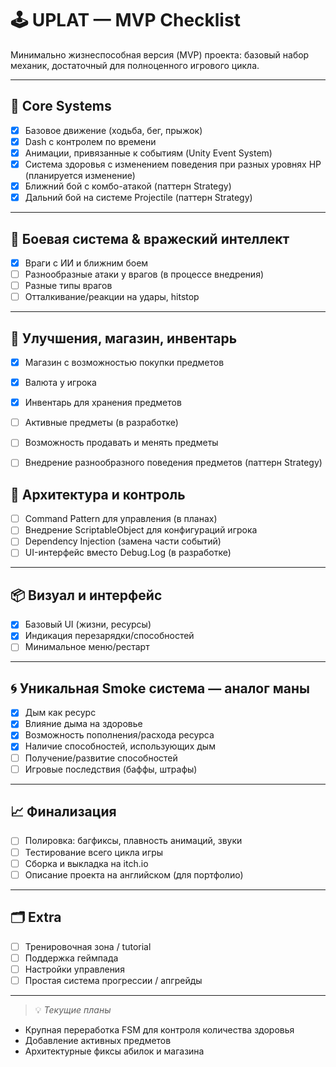 # 🕹️ UPLAT — MVP Checklist

Минимально жизнеспособная версия (MVP) проекта: базовый набор механик, достаточный для полноценного игрового цикла.

---

## 🔧 Core Systems

- [x] Базовое движение (ходьба, бег, прыжок)
- [x] Dash с контролем по времени
- [x] Анимации, привязанные к событиям (Unity Event System)
- [x] Система здоровья с изменением поведения при разных уровнях HP (планируется изменение)
- [x] Ближний бой с комбо-атакой (паттерн Strategy)
- [x] Дальний бой на системе Projectile (паттерн Strategy)

---

## 🔫 Боевая система & вражеский интеллект

- [x] Враги с ИИ и ближним боем
- [ ] Разнообразные атаки у врагов (в процессе внедрения)
- [ ] Разные типы врагов
- [ ] Отталкивание/реакции на удары, hitstop

---

## 🛒 Улучшения, магазин, инвентарь

- [x] Магазин с возможностью покупки предметов
- [x] Валюта у игрока
- [x] Инвентарь для хранения предметов
- [ ] Активные предметы (в разработке)
- [ ] Возможность продавать и менять предметы
- [ ] Внедрение разнообразного поведения предметов (паттерн Strategy)



## 🧠 Архитектура и контроль

- [ ] Command Pattern для управления (в планах)
- [ ] Внедрение ScriptableObject для конфигураций игрока
- [ ] Dependency Injection (замена части событий)
- [ ] UI-интерфейс вместо Debug.Log (в разработке)

---

## 📦 Визуал и интерфейс

- [x] Базовый UI (жизни, ресурсы)
- [x] Индикация перезарядки/способностей
- [ ] Минимальное меню/рестарт

---

## 🌀 Уникальная Smoke система — аналог маны

- [x] Дым как ресурс
- [x] Влияние дыма на здоровье
- [x] Возможность пополнения/расхода ресурса
- [x] Наличие способностей, использующих дым
- [ ] Получение/развитие способностей
- [ ] Игровые последствия (баффы, штрафы)

---

## 📈 Финализация

- [ ] Полировка: багфиксы, плавность анимаций, звуки
- [ ] Тестирование всего цикла игры
- [ ] Сборка и выкладка на itch.io
- [ ] Описание проекта на английском (для портфолио)

---

## 🗂️ Extra

- [ ] Тренировочная зона / tutorial
- [ ] Поддержка геймпада
- [ ] Настройки управления
- [ ] Простая система прогрессии / апгрейды

---

> 💡 *Текущие планы*
- Крупная переработка FSM для контроля количества здоровья
- Добавление активных предметов
- Архитектурные фиксы абилок и магазина
